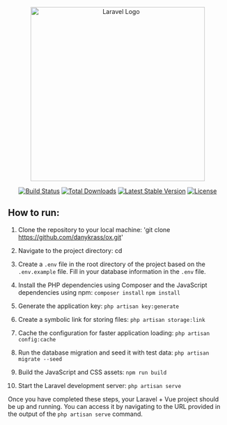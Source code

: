 <p align="center"><a href="https://laravel.com" target="_blank"><img src="https://raw.githubusercontent.com/laravel/art/master/logo-lockup/5%20SVG/2%20CMYK/1%20Full%20Color/laravel-logolockup-cmyk-red.svg" width="400" alt="Laravel Logo"></a></p>

<p align="center">
<a href="https://github.com/laravel/framework/actions"><img src="https://github.com/laravel/framework/workflows/tests/badge.svg" alt="Build Status"></a>
<a href="https://packagist.org/packages/laravel/framework"><img src="https://img.shields.io/packagist/dt/laravel/framework" alt="Total Downloads"></a>
<a href="https://packagist.org/packages/laravel/framework"><img src="https://img.shields.io/packagist/v/laravel/framework" alt="Latest Stable Version"></a>
<a href="https://packagist.org/packages/laravel/framework"><img src="https://img.shields.io/packagist/l/laravel/framework" alt="License"></a>
</p>

## How to run:

1. Clone the repository to your local machine:
   'git clone https://github.com/danykrass/ox.git'

2. Navigate to the project directory:
   cd <your-repository>

3. Create a `.env` file in the root directory of the project based on the `.env.example` file. 
Fill in your database information in the `.env` file.

4. Install the PHP dependencies using Composer and the JavaScript dependencies using npm:
   `composer install`
   `npm install`

5. Generate the application key:
   `php artisan key:generate`

6. Create a symbolic link for storing files:
   `php artisan storage:link`

7. Cache the configuration for faster application loading:
   `php artisan config:cache`

8. Run the database migration and seed it with test data:
   `php artisan migrate --seed`

9. Build the JavaScript and CSS assets:
   `npm run build`

10. Start the Laravel development server:
   `php artisan serve`

Once you have completed these steps, your Laravel + Vue project should be up and running. You can access it by navigating to the URL provided in the output of the `php artisan serve` command.
